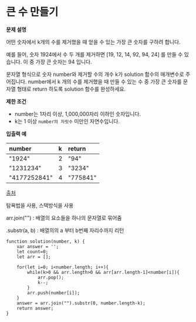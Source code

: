 # 큰 수 만들기

**문제 설명**

어떤 숫자에서 k개의 수를 제거했을 때 얻을 수 있는 가장 큰 숫자를 구하려 합니다.

예를 들어, 숫자 1924에서 수 두 개를 제거하면 \[19, 12, 14, 92, 94, 24\] 를 만들 수 있습니다. 이 중 가장 큰 숫자는 94 입니다.

문자열 형식으로 숫자 number와 제거할 수의 개수 k가 solution 함수의 매개변수로 주어집니다. number에서 k 개의 수를 제거했을 때 만들 수 있는 수 중 가장 큰 숫자를 문자열 형태로 return 하도록 solution 함수를 완성하세요.

**제한 조건**

* number는 1자리 이상, 1,000,000자리 이하인 숫자입니다.
* k는 1 이상 `number의 자릿수` 미만인 자연수입니다.

**입출력 예**

| number | k | return |
| :--- | :--- | :--- |
| "1924" | 2 | "94" |
| "1231234" | 3 | "3234" |
| "4177252841" | 4 | "775841" |

[출처](http://hsin.hr/coci/archive/2011_2012/contest4_tasks.pdf)



탐욕법을 사용, 스택방식을 사용

arr.join\(""\) : 배열의 요소들을 하나의 문자열로 묶어줌

.substr\(a, b\) : 배열의의 a 부터 b번째 자리수까지 리턴

```text
function solution(number, k) {
    var answer = '';
    let count=0;
    let arr = [];
    
    for(let i=0; i<number.length; i++){
        while(k>0 && arr.length>0 && arr[arr.length-1]<number[i]){
            arr.pop();
            k--;
        }
        arr.push(number[i]);
    }
    answer = arr.join("").substr(0, number.length-k);
    return answer;
}
```

